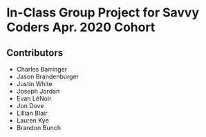 # In-Class Group Project for Savvy Coders Apr. 2020 Cohort

## Contributors
- Charles Barringer
- Jason Brandenburger
- Justin White
- Joseph Jordan
- Evan LéNoir
- Jon Dove
- Lillian Blair
- Lauren Kye
- Brandon Bunch
